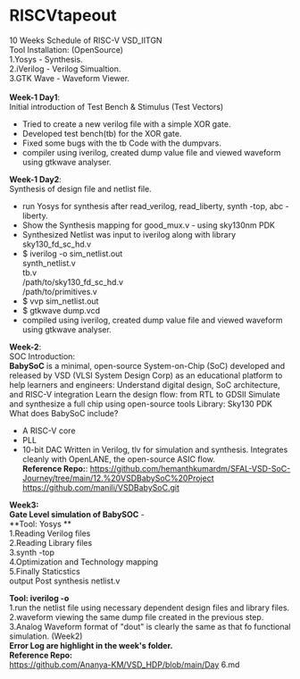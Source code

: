 # RISCVtapeout
10 Weeks Schedule of RISC-V VSD_IITGN  
Tool Installation: (OpenSource)   
1.Yosys  - Synthesis.  
2.iVerilog - Verilog Simualtion.  
3.GTK Wave - Waveform Viewer.<br>            
**Week-1 Day1**:    
Initial introduction of Test Bench & Stimulus (Test Vectors)
- Tried to create a new verilog file with a simple XOR gate.
- Developed test bench(tb) for the XOR gate.
- Fixed some bugs with the tb Code with the dumpvars.
- compiler using iverilog, created dump value file and viewed waveform using gtkwave analyser.<br>  
  
**Week-1 Day2**:  
Synthesis of design file and netlist file.
- run Yosys for synthesis after read_verilog, read_liberty, synth -top, abc -liberty.
- Show the Synthesis mapping for good_mux.v - using sky130nm PDK
- Synthesized Netlist was input to iverilog along with library sky130_fd_sc_hd.v
- $ iverilog -o sim_netlist.out \
  synth_netlist.v \
  tb.v \
  /path/to/sky130_fd_sc_hd.v \
  /path/to/primitives.v
- $ vvp sim_netlist.out
- $ gtkwave dump.vcd
- compiled using iverilog, created dump value file and viewed waveform using gtkwave analyser.<br>

**Week-2**:  
SOC Introduction:  
**BabySoC** is a minimal, open-source System-on-Chip (SoC) developed and released by VSD (VLSI System Design Corp) as an educational platform to help learners and engineers:
Understand digital design, SoC architecture, and RISC-V integration
Learn the design flow: from RTL to GDSII
Simulate and synthesize a full chip using open-source tools
Library: Sky130 PDK <br>
What does BabySoC include?
- A RISC-V core
- PLL
- 10-bit DAC
Written in Verilog, tlv for simulation and synthesis.
Integrates cleanly with OpenLANE, the open-source ASIC flow.<br>
**Reference Repo:**:
https://github.com/hemanthkumardm/SFAL-VSD-SoC-Journey/tree/main/12.%20VSDBabySoC%20Project
https://github.com/manili/VSDBabySoC.git

**Week3:**  
**Gate Level simulation of BabySOC** -  
**Tool: Yosys **  
1.Reading Verilog files  
2.Reading Library files  
3.synth -top  
4.Optimization and Technology mapping  
5.Finally Staticstics    
output Post synthesis netlist.v    

**Tool: iverilog -o**  
1.run the netlist file using necessary dependent design files and library files.  
2.waveform viewing the same dump file created in the previous step.   
3.Analog Waveform format of "dout" is clearly the same as that fo functional simulation. (Week2)  
**Error Log are highlight in the week's folder.**    
**Reference Repo:**  
https://github.com/Ananya-KM/VSD_HDP/blob/main/Day 6.md
